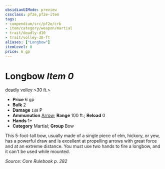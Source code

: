 ```yaml
---
obsidianUIMode: preview
cssclass: pf2e,pf2e-item
tags:
- compendium/src/pf2e/crb
- item/category/weapon/martial
- trait/deadly-d10
- trait/volley-30-ft
aliases: ["Longbow"]
itemLevel: 0
price: 6 gp
---
```

# Longbow *Item 0*  
[deadly <d10>](../../../rules/traits/deadly.md)  [volley <30 ft.>](../../../rules/traits/volley.md)  

- **Price** 6 gp
- **Bulk** 2
- **Damage** `1d8` P
- **Ammunution** [Arrow](arrow.md); **Range** 100 ft.; **Reload** 0
- **Hands** 1+
- **Category** Martial; **Group** Bow 

This 5-foot-tall bow, usually made of a single piece of elm, hickory, or yew, has a powerful draw and is excellent at propelling arrows with great force and at an extreme distance. You must use two hands to fire a longbow, and it can't be used while mounted.

*Source: Core Rulebook p. 282*